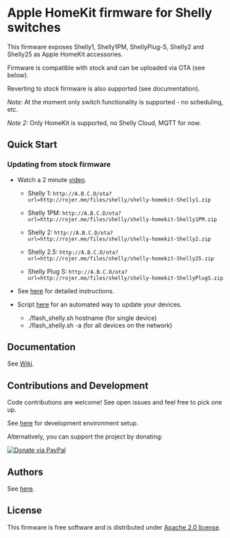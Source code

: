 # Apple HomeKit firmware for Shelly switches

This firmware exposes Shelly1, Shelly1PM, ShellyPlug-S, Shelly2 and Shelly25 as Apple HomeKit accessories.

Firmware is compatible with stock and can be uploaded via OTA (see below).

Reverting to stock firmware is also supported (see documentation).

*Note:* At the moment only switch functionality is supported - no scheduling, etc.

*Note 2:* Only HomeKit is supported, no Shelly Cloud, MQTT for now.

## Quick Start

### Updating from stock firmware

  * Watch a 2 minute [video](https://www.youtube.com/watch?v=BZc-kp4dDRw).

    * Shelly 1: `http://A.B.C.D/ota?url=http://rojer.me/files/shelly/shelly-homekit-Shelly1.zip`

    * Shelly 1PM: `http://A.B.C.D/ota?url=http://rojer.me/files/shelly/shelly-homekit-Shelly1PM.zip`

    * Shelly 2: `http://A.B.C.D/ota?url=http://rojer.me/files/shelly/shelly-homekit-Shelly2.zip`

    * Shelly 2.5: `http://A.B.C.D/ota?url=http://rojer.me/files/shelly/shelly-homekit-Shelly25.zip`

    * Shelly Plug S: `http://A.B.C.D/ota?url=http://rojer.me/files/shelly/shelly-homekit-ShellyPlugS.zip`

  * See [here](https://github.com/mongoose-os-apps/shelly-homekit/wiki/Flashing#updating-from-stock-firmware) for detailed instructions.

  * Script [here](tools/flash_shelly.sh) for an automated way to update your devices.
    * ./flash_shelly.sh hostname  (for single device)
    * ./flash_shelly.sh -a  (for all devices on the network)

## Documentation

See [Wiki](https://github.com/mongoose-os-apps/shelly-homekit/wiki).

## Contributions and Development

Code contributions are welcome! See open issues and feel free to pick one up.

See [here](https://github.com/mongoose-os-apps/shelly-homekit/wiki/Development) for development environment setup.

Alternatively, you can support the project by donating:

[![Donate via PayPal](https://www.paypalobjects.com/en_US/i/btn/btn_donateCC_LG.gif)](https://www.paypal.com/cgi-bin/webscr?cmd=_s-xclick&hosted_button_id=6KPSKWJDHVLB4)

## Authors

See [here](AUTHORS.md).

## License

This firmware is free software and is distributed under [Apache 2.0 license](LICENSE).
